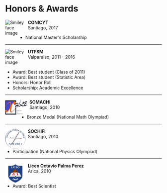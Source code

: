 # Honors & Awards
<p>
<img src="https://servicios.anid.cl/web/sinexbec2/assets/img/logo_conicyt1.1.svg" alt="Smiley face image"
style="float:left; width:65px; height:52px;">
<span style="vertical-align:bottom">
&nbsp <strong>  CONICYT </strong> <br>
&nbsp Santiago, 2017 <br>
</span>
</p>

* National Master's Scholarship
<hr size="30">

<p>
<img src="https://upload.wikimedia.org/wikipedia/commons/4/47/Logo_UTFSM.png" alt="Smiley face image"
style="float:left; width:65px; height:65px;">
<span style="vertical-align:bottom">
&nbsp <strong>  UTFSM </strong> <br>
&nbsp Valparaiso, 2011 - 2016<br><br>
</span>
</p>

* Award: Best student (Class of 2011)
* Award: Best student (Statistic Area)
* Honors: Honor Roll
* Scholarship: Academic Excellence


<hr size="30">




<p>
<img src="../../images/somachi_svg.svg" alt="Smiley face image"
style="float:left; width:70px; height:50px;">
<span style="vertical-align:bottom">
&nbsp <strong> SOMACHI</strong> <br>
&nbsp Santiago, 2010 <br>
</span>
</p>

* Bronze Medal (National Math Olympiad)

<hr size="30">

<p>
<img src="../../images/sochifi.png" alt="Smiley face image"
style="float:left; width:65px; height:65px;">
<span style="vertical-align:bottom">
&nbsp <strong> SOCHIFI </strong> <br>
&nbsp Santiago, 2010<br><br>
</span>
</p>

* Participation (National Physics Olympiad)

<hr size="30">

<p>
<img src="../../images/a1.png" alt="Smiley face image"
style="float:left; width:65px; height:65px;">
<span style="vertical-align:bottom">
&nbsp <strong> Liceo Octavio Palma Perez</strong> <br>
&nbsp Arica, 2010 <br><br>
</span>
</p>


* Award: Best Scientist






